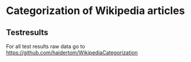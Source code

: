 # Categorization of Wikipedia articles

## Testresults
For all test results raw data go to https://github.com/haidertom/WikipediaCategorization